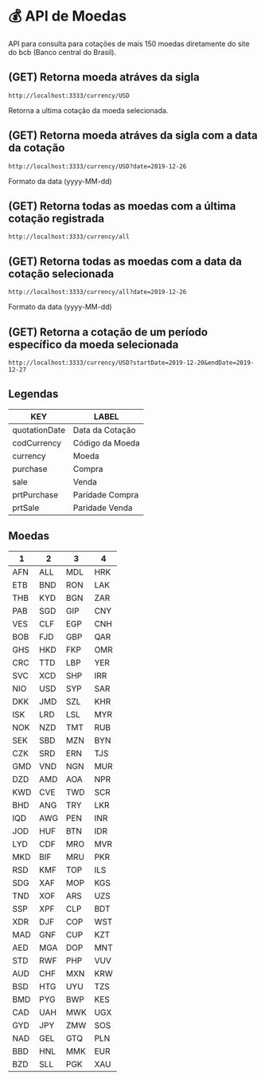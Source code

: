 # 💰 API de Moedas

API para consulta para cotações de mais 150 moedas diretamente do site do bcb (Banco central do Brasil).

## (GET) Retorna moeda atráves da sigla

```
http://localhost:3333/currency/USD
```

Retorna a ultima cotação da moeda selecionada.

## (GET) Retorna moeda atráves da sigla com a data da cotação

```
http://localhost:3333/currency/USD?date=2019-12-26
```
Formato da data (yyyy-MM-dd)

## (GET) Retorna todas as moedas com a última cotação registrada

```
http://localhost:3333/currency/all
```

## (GET) Retorna todas as moedas com a data da cotação selecionada

```
http://localhost:3333/currency/all?date=2019-12-26
```
Formato da data (yyyy-MM-dd)

## (GET) Retorna a cotação de um período específico da moeda selecionada

```
http://localhost:3333/currency/USD?startDate=2019-12-20&endDate=2019-12-27
```

## Legendas

|KEY                |LABEL                          |
|----------------|-------------------------------
|quotationDate | Data da Cotação
|codCurrency | Código da Moeda
|currency | Moeda
|purchase | Compra
|sale | Venda
|prtPurchase | Paridade Compra
|prtSale | Paridade Venda

##  Moedas

| 1 | 2 | 3 | 4 |
|---|---|---|---|
|AFN|ALL|MDL|HRK|
|ETB|BND|RON|LAK|
|THB|KYD|BGN|ZAR|
|PAB|SGD|GIP|CNY|
|VES|CLF|EGP|CNH|
|BOB|FJD|GBP|QAR|
|GHS|HKD|FKP|OMR|
|CRC|TTD|LBP|YER|
|SVC|XCD|SHP|IRR|
|NIO|USD|SYP|SAR|
|DKK|JMD|SZL|KHR|
|ISK|LRD|LSL|MYR|
|NOK|NZD|TMT|RUB|
|SEK|SBD|MZN|BYN|
|CZK|SRD|ERN|TJS|
|GMD|VND|NGN|MUR|
|DZD|AMD|AOA|NPR|
|KWD|CVE|TWD|SCR|
|BHD|ANG|TRY|LKR|
|IQD|AWG|PEN|INR|
|JOD|HUF|BTN|IDR|
|LYD|CDF|MRO|MVR|
|MKD|BIF|MRU|PKR|
|RSD|KMF|TOP|ILS|
|SDG|XAF|MOP|KGS|
|TND|XOF|ARS|UZS|
|SSP|XPF|CLP|BDT|
|XDR|DJF|COP|WST|
|MAD|GNF|CUP|KZT|
|AED|MGA|DOP|MNT|
|STD|RWF|PHP|VUV|
|AUD|CHF|MXN|KRW|
|BSD|HTG|UYU|TZS|
|BMD|PYG|BWP|KES|
|CAD|UAH|MWK|UGX|
|GYD|JPY|ZMW|SOS|
|NAD|GEL|GTQ|PLN|
|BBD|HNL|MMK|EUR|
|BZD|SLL|PGK|XAU|

